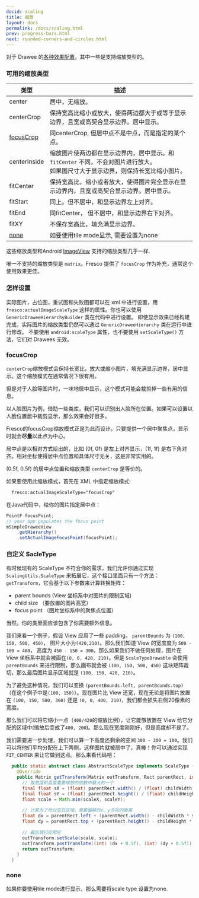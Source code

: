 ```yaml
---
docid: scaling
title: 缩放
layout: docs
permalink: /docs/scaling.html
prev: progress-bars.html
next: rounded-corners-and-circles.html
---
```


对于 Drawee 的[各种效果配置](drawee-branches.html)，其中一些是支持缩放类型的。

### 可用的缩放类型

| 类型 | 描述 |
| --------- | ----------- |
| center | 居中，无缩放。 |
| centerCrop | 保持宽高比缩小或放大，使得两边都大于或等于显示边界，且宽或高契合显示边界。居中显示。|
| [focusCrop](#focusCrop) | 同centerCrop, 但居中点不是中点，而是指定的某个点。|
| centerInside | 缩放图片使两边都在显示边界内，居中显示。和 `fitCenter` 不同，不会对图片进行放大。<br/>如果图尺寸大于显示边界，则保持长宽比缩小图片。|
| fitCenter | 保持宽高比，缩小或者放大，使得图片完全显示在显示边界内，且宽或高契合显示边界。居中显示。|
| fitStart | 同上。但不居中，和显示边界左上对齐。|
| fitEnd | 同fitCenter， 但不居中，和显示边界右下对齐。|
| fitXY | 不保存宽高比，填充满显示边界。|
| [none](#none) | 如要使用tile mode显示, 需要设置为none|

这些缩放类型和Android [ImageView](http://developer.android.com/reference/android/widget/ImageView.ScaleType.html) 支持的缩放类型几乎一样.

唯一不支持的缩放类型是 `matrix`。Fresco 提供了 `focusCrop` 作为补充，通常这个使用效果更佳。

### 怎样设置
实际图片，占位图，重试图和失败图都可以在 xml 中进行设置，用 `fresco:actualImageScaleType` 这样的属性。你也可以使用 `GenericDraweeHierarchyBuilder` 类在代码中进行设置。
即使显示效果已经构建完成，实际图片的缩放类型仍然可以通过 `GenericDraweeHierarchy` 类在运行中进行修改。
不要使用 `android:scaleType` 属性，也不要使用 `setScaleType()` 方法，它们对 Drawees 无效。

### focusCrop

`centerCrop`缩放模式会保持长宽比，放大或缩小图片，填充满显示边界，居中显示。这个缩放模式在通常情况下很有用。

但是对于人脸等图片时，一味地居中显示，这个模式可能会裁剪掉一些有用的信息。

以人脸图片为例，借助一些类库，我们可以识别出人脸所在位置。如果可以设置以人脸位置居中裁剪显示，那么效果会好很多。

Fresco的focusCrop缩放模式正是为此而设计。只要提供一个居中聚焦点，显示时就会**尽量**以此点为中心。

居中点是以相对方式给出的，比如 (0f, 0f) 是左上对齐显示，(1f, 1f) 是右下角对齐。相对坐标使得居中点位置和具体尺寸无关，这是非常实用的。

(0.5f, 0.5f) 的居中点位置和缩放类型 `centerCrop` 是等价的。 

如果要使用此缩放模式，首先在 XML 中指定缩放模式:

```xml
  fresco:actualImageScaleType="focusCrop"
```

在Java代码中，给你的图片指定居中点：

```java
PointF focusPoint;
// your app populates the focus point
mSimpleDraweeView
    .getHierarchy()
    .setActualImageFocusPoint(focusPoint);
```

### 自定义 SacleType

有时候现有的 ScaleType 不符合你的需求，我们允许你通过实现 `ScalingUtils.ScaleType` 来拓展它，这个接口里面只有一个方法：`getTransform`，它会基于以下参数来计算转换矩阵：

* parent bounds (View 坐标系中对图片的限制区域)
* child size （要放置的图片高宽）
* focus point （图片坐标系中的聚焦点位置）

当然，你的类里面应该包含了你需要额外信息。

我们来看一个例子，假设 View 应用了一些 padding， `parentBounds` 为 `(100, 150, 500, 450)`， 图片大小为`(420,210)`。那么我们知道 View 的宽度度为 `500 - 100 = 400`， 高度为 `450 - 150 = 300`。那么如果我们不做任何处理，图片在 View 坐标系中就会被画在`(0, 0, 420, 210)`。但是 `ScaleTypeDrawable` 会使用 `parentBounds` 来进行限制，那么画布就会被 `(100, 150, 500, 450)` 这块矩阵裁切，那么最后图片显示区域就是 `(100, 150, 420, 210)`。

为了避免这种情况，我们可以变换 `(parentBounds.left, parentBounds.top)` （在这个例子中是`(100, 150)`）。现在图片比 View 还宽，现在无论是将图片放置在 `(100, 150, 500, 360)` 还是 `(0, 0, 400, 210)`，我们都会损失右侧20像素的宽度。

那么我们可以将它缩小一点（`400/420`的缩放比例），让它能够放置在 View 给它分配的区域中(缩放后变成了`400, 200`)。那么现在宽度刚刚好，但是高度却不是了。

我们需要进一步处理，我们可以算一下高度还剩余的空间 `300 - 200 = 100`。我们可以将他们平均分配在上下两侧，这样图片就被居中了，真棒！你可以通过实现 `FIT_CENTER` 来让它做到这点。那么来看代码吧：

```java
  public static abstract class AbstractScaleType implements ScaleType {
    @Override
    public Matrix getTransform(Matrix outTransform, Rect parentRect, int childWidth, int childHeight, float focusX, float focusY) {
      // 取宽度和高度需要缩放的倍数中最大的一个
      final float sX = (float) parentRect.width() / (float) childWidth;
      final float sY = (float) parentRect.height() / (float) childHeight;
      float scale = Math.min(scaleX, scaleY);
      
      // 计算为了均分空白区域，需要偏移的x、y方向的距离
      float dx = parentRect.left + (parentRect.width() - childWidth * scale) * 0.5f;
      float dy = parentRect.top + (parentRect.height() - childHeight * scale) * 0.5f;
      
      // 最后我们应用它
      outTransform.setScale(scale, scale);
      outTransform.postTranslate((int) (dx + 0.5f), (int) (dy + 0.5f));
      return outTransform;
    }
  }
```

### none

如果你要使用tile mode进行显示，那么需要将scale type 设置为none.

